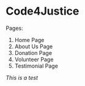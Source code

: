 <h1>Code4Justice</h1>

Pages:

1. Home Page
2. About Us Page
3. Donation Page
4. Volunteer Page
5. Testimonial Page

*This is a test*